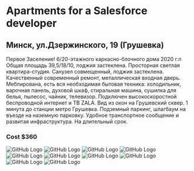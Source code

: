 # Apartments for a Salesforce developer
## Минск, ул.Дзержинского, 19 (Грушевка)
Первое Заселение!
6/20-этажного каркасно-блочного дома 2020 г.п
Общая площадь 39,5/18/10, лоджия застеклена. Просторная светлая квартира-студия. Санузел совмещенный, лоджия застеклена.
Качественный современный ремонт, металлическая входная дверь. Меблирована, есть вся необходимая бытовая техника: холодильник, варочная панель, духовой шкаф, стиральная машина, сушилка для белья, пылесос, чайник, телевизор. Подключен высокоскоростной беспроводной интернет и ТВ ZALA.
Вид из окон на Грушевский сквер.
1 минута до станции метро Грушевка. Подземный паркинг, шлагбаум на въезде на наземную парковку. Удобное транспортное сообщение и развитая инфраструктура.
На длительный срок. 

### Cost $360

![GitHub Logo](https://github.com/via-shcherba/renting-grooshevka/blob/master/IMG-6062.JPG)
![GitHub Logo](https://github.com/via-shcherba/renting-grooshevka/blob/master/IMG-6064.JPG)
![GitHub Logo](https://github.com/via-shcherba/renting-grooshevka/blob/master/IMG-6071.JPG)
![GitHub Logo](https://github.com/via-shcherba/renting-grooshevka/blob/master/IMG-6076.JPG)
![GitHub Logo](https://github.com/via-shcherba/renting-grooshevka/blob/master/IMG-6079.JPG)
![GitHub Logo](https://github.com/via-shcherba/renting-grooshevka/blob/master/IMG-6082.JPG)
![GitHub Logo](https://github.com/via-shcherba/renting-grooshevka/blob/master/IMG-6092.JPG)
![GitHub Logo](https://github.com/via-shcherba/renting-grooshevka/blob/master/IMG-6100.JPG)
![GitHub Logo](https://github.com/via-shcherba/renting-grooshevka/blob/master/IMG-6101.JPG)
![GitHub Logo](https://github.com/via-shcherba/renting-grooshevka/blob/master/IMG-6107.JPG)
